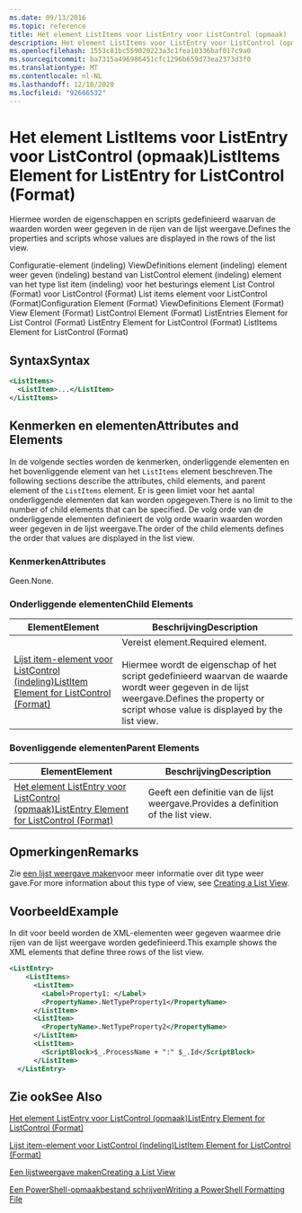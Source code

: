 ```yaml
---
ms.date: 09/13/2016
ms.topic: reference
title: Het element ListItems voor ListEntry voor ListControl (opmaak)
description: Het element ListItems voor ListEntry voor ListControl (opmaak)
ms.openlocfilehash: 1553c81bc559020223a3c1fea10336baf017c9a0
ms.sourcegitcommit: ba7315a496986451cfc1296b659d73ea2373d3f0
ms.translationtype: MT
ms.contentlocale: nl-NL
ms.lasthandoff: 12/10/2020
ms.locfileid: "92666532"
---
```

# <a name="listitems-element-for-listentry-for-listcontrol-format"></a><span data-ttu-id="4c5b5-103">Het element ListItems voor ListEntry voor ListControl (opmaak)</span><span class="sxs-lookup"><span data-stu-id="4c5b5-103">ListItems Element for ListEntry for ListControl (Format)</span></span>

<span data-ttu-id="4c5b5-104">Hiermee worden de eigenschappen en scripts gedefinieerd waarvan de waarden worden weer gegeven in de rijen van de lijst weergave.</span><span class="sxs-lookup"><span data-stu-id="4c5b5-104">Defines the properties and scripts whose values are displayed in the rows of the list view.</span></span>

<span data-ttu-id="4c5b5-105">Configuratie-element (indeling) ViewDefinitions element (indeling) element weer geven (indeling) bestand van ListControl element (indeling) element van het type list item (indeling) voor het besturings element List Control (Format) voor ListControl (Format) List items element voor ListControl (Format)</span><span class="sxs-lookup"><span data-stu-id="4c5b5-105">Configuration Element (Format) ViewDefinitions Element (Format) View Element (Format) ListControl Element (Format) ListEntries Element for List Control (Format) ListEntry Element for ListControl (Format) ListItems Element for ListControl (Format)</span></span>

## <a name="syntax"></a><span data-ttu-id="4c5b5-106">Syntax</span><span class="sxs-lookup"><span data-stu-id="4c5b5-106">Syntax</span></span>

```xml
<ListItems>
  <ListItem>...</ListItem>
</ListItems>
```

## <a name="attributes-and-elements"></a><span data-ttu-id="4c5b5-107">Kenmerken en elementen</span><span class="sxs-lookup"><span data-stu-id="4c5b5-107">Attributes and Elements</span></span>

<span data-ttu-id="4c5b5-108">In de volgende secties worden de kenmerken, onderliggende elementen en het bovenliggende element van het `ListItems` element beschreven.</span><span class="sxs-lookup"><span data-stu-id="4c5b5-108">The following sections describe the attributes, child elements, and parent element of the `ListItems` element.</span></span> <span data-ttu-id="4c5b5-109">Er is geen limiet voor het aantal onderliggende elementen dat kan worden opgegeven.</span><span class="sxs-lookup"><span data-stu-id="4c5b5-109">There is no limit to the number of child elements that can be specified.</span></span> <span data-ttu-id="4c5b5-110">De volg orde van de onderliggende elementen definieert de volg orde waarin waarden worden weer gegeven in de lijst weergave.</span><span class="sxs-lookup"><span data-stu-id="4c5b5-110">The order of the child elements defines the order that values are displayed in the list view.</span></span>

### <a name="attributes"></a><span data-ttu-id="4c5b5-111">Kenmerken</span><span class="sxs-lookup"><span data-stu-id="4c5b5-111">Attributes</span></span>

<span data-ttu-id="4c5b5-112">Geen.</span><span class="sxs-lookup"><span data-stu-id="4c5b5-112">None.</span></span>

### <a name="child-elements"></a><span data-ttu-id="4c5b5-113">Onderliggende elementen</span><span class="sxs-lookup"><span data-stu-id="4c5b5-113">Child Elements</span></span>

|<span data-ttu-id="4c5b5-114">Element</span><span class="sxs-lookup"><span data-stu-id="4c5b5-114">Element</span></span>|<span data-ttu-id="4c5b5-115">Beschrijving</span><span class="sxs-lookup"><span data-stu-id="4c5b5-115">Description</span></span>|
|-------------|-----------------|
|[<span data-ttu-id="4c5b5-116">Lijst item-element voor ListControl (indeling)</span><span class="sxs-lookup"><span data-stu-id="4c5b5-116">ListItem Element for ListControl (Format)</span></span>](./listitem-element-for-listitems-for-listcontrol-format.md)|<span data-ttu-id="4c5b5-117">Vereist element.</span><span class="sxs-lookup"><span data-stu-id="4c5b5-117">Required element.</span></span><br /><br /> <span data-ttu-id="4c5b5-118">Hiermee wordt de eigenschap of het script gedefinieerd waarvan de waarde wordt weer gegeven in de lijst weergave.</span><span class="sxs-lookup"><span data-stu-id="4c5b5-118">Defines the property or script whose value is displayed by the list view.</span></span>|

### <a name="parent-elements"></a><span data-ttu-id="4c5b5-119">Bovenliggende elementen</span><span class="sxs-lookup"><span data-stu-id="4c5b5-119">Parent Elements</span></span>

|<span data-ttu-id="4c5b5-120">Element</span><span class="sxs-lookup"><span data-stu-id="4c5b5-120">Element</span></span>|<span data-ttu-id="4c5b5-121">Beschrijving</span><span class="sxs-lookup"><span data-stu-id="4c5b5-121">Description</span></span>|
|-------------|-----------------|
|[<span data-ttu-id="4c5b5-122">Het element ListEntry voor ListControl (opmaak)</span><span class="sxs-lookup"><span data-stu-id="4c5b5-122">ListEntry Element for ListControl (Format)</span></span>](./listentry-element-for-listcontrol-format.md)|<span data-ttu-id="4c5b5-123">Geeft een definitie van de lijst weergave.</span><span class="sxs-lookup"><span data-stu-id="4c5b5-123">Provides a definition of the list view.</span></span>|

## <a name="remarks"></a><span data-ttu-id="4c5b5-124">Opmerkingen</span><span class="sxs-lookup"><span data-stu-id="4c5b5-124">Remarks</span></span>

<span data-ttu-id="4c5b5-125">Zie [een lijst weergave maken](./creating-a-list-view.md)voor meer informatie over dit type weer gave.</span><span class="sxs-lookup"><span data-stu-id="4c5b5-125">For more information about this type of view, see [Creating a List View](./creating-a-list-view.md).</span></span>

## <a name="example"></a><span data-ttu-id="4c5b5-126">Voorbeeld</span><span class="sxs-lookup"><span data-stu-id="4c5b5-126">Example</span></span>

<span data-ttu-id="4c5b5-127">In dit voor beeld worden de XML-elementen weer gegeven waarmee drie rijen van de lijst weergave worden gedefinieerd.</span><span class="sxs-lookup"><span data-stu-id="4c5b5-127">This example shows the XML elements that define three rows of the list view.</span></span>

```xml
<ListEntry>
    <ListItems>
      <ListItem>
        <Label>Property1: </Label>
        <PropertyName>.NetTypeProperty1</PropertyName>
      </ListItem>
      <ListItem>
        <PropertyName>.NetTypeProperty2</PropertyName>
      </ListItem>
      <ListItem>
        <ScriptBlock>$_.ProcessName + ":" $_.Id</ScriptBlock>
      </ListItem>
  </ListEntry>
```

## <a name="see-also"></a><span data-ttu-id="4c5b5-128">Zie ook</span><span class="sxs-lookup"><span data-stu-id="4c5b5-128">See Also</span></span>

[<span data-ttu-id="4c5b5-129">Het element ListEntry voor ListControl (opmaak)</span><span class="sxs-lookup"><span data-stu-id="4c5b5-129">ListEntry Element for ListControl (Format)</span></span>](./listentry-element-for-listcontrol-format.md)

[<span data-ttu-id="4c5b5-130">Lijst item-element voor ListControl (indeling)</span><span class="sxs-lookup"><span data-stu-id="4c5b5-130">ListItem Element for ListControl (Format)</span></span>](./listitem-element-for-listitems-for-listcontrol-format.md)

[<span data-ttu-id="4c5b5-131">Een lijstweergave maken</span><span class="sxs-lookup"><span data-stu-id="4c5b5-131">Creating a List View</span></span>](./creating-a-list-view.md)

[<span data-ttu-id="4c5b5-132">Een PowerShell-opmaakbestand schrijven</span><span class="sxs-lookup"><span data-stu-id="4c5b5-132">Writing a PowerShell Formatting File</span></span>](./writing-a-powershell-formatting-file.md)
